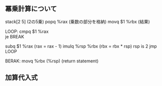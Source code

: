 ## 冪乗計算について
stack[2 5]	(2の5乗)
popq %rax	(乗数の部分を格納)
movq $1 %rbx	(結果)

LOOP:
cmpq $1	%rax	
je BREAK

subq $1	%rax	(rax = rax - 1)
imulq %rsp %rbx		(rbx = rbx * rsp) rsp is 2
jmp LOOP

BERAK:
movq %rbx (%rsp) 	(return statement)

## 加算代入式
